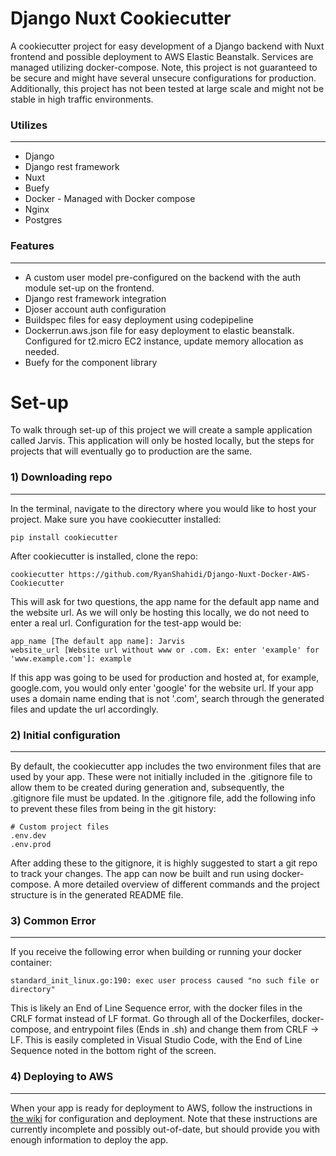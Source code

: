 # Django Nuxt Cookiecutter
A cookiecutter project for easy development of a Django backend with Nuxt frontend and possible deployment to AWS Elastic Beanstalk. Services are managed utilizing docker-compose. Note, this project is not guaranteed to be secure and might have several unsecure configurations for production. Additionally, this project has not been tested at large scale and might not be stable in high traffic environments. 

### Utilizes
__________
* Django
* Django rest framework
* Nuxt
* Buefy
* Docker - Managed with Docker compose
* Nginx
* Postgres

### Features
_____
* A custom user model pre-configured on the backend with the auth module set-up on the frontend.
* Django rest framework integration
* Djoser account auth configuration
* Buildspec files for easy deployment using codepipeline
* Dockerrun.aws.json file for easy deployment to elastic beanstalk. Configured for t2.micro EC2 instance, update memory allocation as needed. 
* Buefy for the component library

# Set-up
To walk through set-up of this project we will create a sample application called Jarvis. This application will only be hosted locally, but the steps for projects that will eventually go to production are the same. 

### 1) Downloading repo
___

In the terminal, navigate to the directory where you would like to host your project. Make sure you have cookiecutter installed: 

```
pip install cookiecutter
``` 

After cookiecutter is installed, clone the repo:

```
cookiecutter https://github.com/RyanShahidi/Django-Nuxt-Docker-AWS-Cookiecutter
```

This will ask for two questions, the app name for the default app name and the website url. As we will only be hosting this locally, we do not need to enter a real url. Configuration for the test-app would be:

```
app_name [The default app name]: Jarvis
website_url [Website url without www or .com. Ex: enter 'example' for 'www.example.com']: example
```

If this app was going to be used for production and hosted at, for example, google.com, you would only enter 'google' for the website url. If your app uses a domain name ending that is not '.com', search through the generated files and update the url accordingly.

### 2) Initial configuration
___
By default, the cookiecutter app includes the two environment files that are used by your app. These were not initially included in the .gitignore file to allow them to be created during generation and, subsequently, the .gitignore file must be updated. In the .gitignore file, add the following info to prevent these files from being in the git history:

```
# Custom project files
.env.dev
.env.prod
```
After adding these to the gitignore, it is highly suggested to start a git repo to track your changes. The app can now be built and run using docker-compose. A more detailed overview of different commands and the project structure is in the generated README file. 

### 3) Common Error
___
If you receive the following error when building or running your docker container:

```
standard_init_linux.go:190: exec user process caused "no such file or directory"
```
This is likely an End of Line Sequence error, with the docker files in the CRLF format instead of LF format. Go through all of the Dockerfiles, docker-compose, and entrypoint files (Ends in .sh) and change them from CRLF -> LF. This is easily completed in Visual Studio Code, with the End of Line Sequence noted in the bottom right of the screen. 

### 4) Deploying to AWS
___
When your app is ready for deployment to AWS, follow the instructions in [the wiki](https://github.com/RyanShahidi/Django-Nuxt-Docker-AWS-Cookiecutter/wiki) for configuration and deployment. Note that these instructions are currently incomplete and possibly out-of-date, but should provide you with enough information to deploy the app.